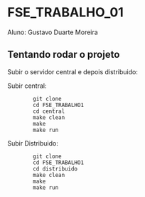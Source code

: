 # FSE_TRABALHO_01

Aluno: Gustavo Duarte Moreira

## Tentando rodar o projeto 

Subir o servidor central e depois distribuido:

Subir central:
```
        git clone 
        cd FSE_TRABALHO1
        cd central
        make clean
        make
        make run
```
Subir Distribuido:

```
        git clone 
        cd FSE_TRABALHO1
        cd distribuido
        make clean
        make
        make run
```
